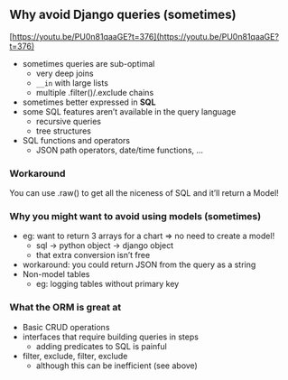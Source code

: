 ## Why avoid Django queries (sometimes)

[https://youtu.be/PU0n81qaaGE?t=376](https://youtu.be/PU0n81qaaGE?t=376)

-   sometimes queries are sub-optimal
    -   very deep joins
    -   `__in` with large lists
    -   multiple .filter()/.exclude chains
-   sometimes better expressed in **SQL**
-   some SQL features aren’t available in the query language
    -   recursive queries
    -   tree structures
-   SQL functions and operators
    -   JSON path operators, date/time functions, ...

### Workaround

You can use .raw() to get all the niceness of SQL and it’ll return a Model!

### Why you might want to avoid using models (sometimes)

-   eg: want to return 3 arrays for a chart => no need to create a model!
    -   sql -> python object -> django object
    -   that extra conversion isn’t free
-   workaround: you could return JSON from the query as a string
-   Non-model tables
    -   eg: logging tables without primary key

### What the ORM is great at

-   Basic CRUD operations
-   interfaces that require building queries in steps
    -   adding predicates to SQL is painful
-   filter, exclude, filter, exclude
    -   although this can be inefficient (see above)
